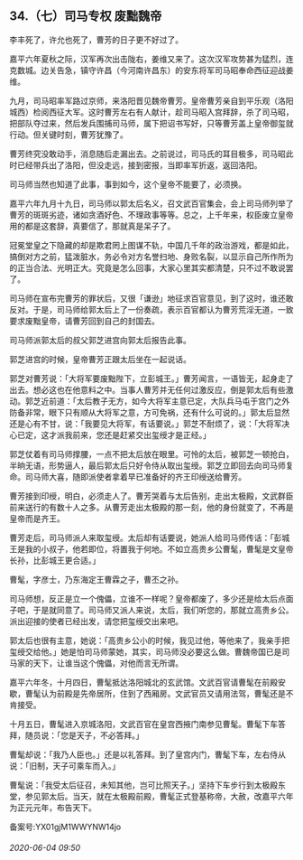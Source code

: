 ## 34.（七）司马专权 废黜魏帝
李丰死了，许允也死了，曹芳的日子更不好过了。



嘉平六年夏秋之际，汉军再次出击陇右，姜维又来了。这次汉军攻势甚为猛烈，连克数城。边关告急，镇守许昌（今河南许昌东）的安东将军司马昭奉命西征迎战姜维。



九月，司马昭率军路过京师，来洛阳晋见魏帝曹芳。皇帝曹芳亲自到平乐观（洛阳城西）检阅西征大军。这时曹芳左右有人献计，趁司马昭入宫拜辞，杀了司马昭，把部队夺过来，然后发兵围捕司马师，属下把诏书写好，只等曹芳盖上皇帝御玺就行动。但关键时刻，曹芳犹豫了。



曹芳终究没敢动手，消息随后走漏出去。之前说过，司马氏的耳目极多，司马昭此时已经带兵出了洛阳，但没走远，接到密报，当即率军折返，返回洛阳。



司马师当然也知道了此事，事到如今，这个皇帝不能要了，必须换。



嘉平六年九月十九日，司马师以郭太后名义，召文武百官集会，会上司马师列举了曹芳的斑斑劣迹，诸如贪酒好色、不理政事等等。总之，上千年来，权臣废立皇帝用的都是这套辞，真要信了，那就真是呆子了。



冠冕堂皇之下隐藏的却是欺君罔上图谋不轨，中国几千年的政治游戏，都是如此，搞倒对方之前，猛泼脏水，务必令对方名誉扫地、身败名裂，以显示自己所作所为的正当合法、光明正大。究竟是怎么回事，大家心里其实都清楚，只不过不敢说罢了。



司马师在宣布完曹芳的罪状后，又很「谦逊」地征求百官意见，到了这时，谁还敢反对。于是，司马师给郭太后上了一份奏疏，表示百官都认为曹芳荒淫无道，一致要求废黜皇帝，请曹芳回到自己的封国去。



司马师派郭太后的叔父郭芝进宫向郭太后报告此事。



郭芝进宫的时候，皇帝曹芳正跟太后坐在一起说话。



郭芝对曹芳说：「大将军要废黜陛下，立彭城王。」曹芳闻言，一语皆无，起身走了出去。想必这也在他意料之中。当事人曹芳并无任何过激反应，倒是郭太后有些激动。郭芝近前道：「太后教子无方，如今大将军主意已定，大队兵马屯于宫门之外防备非常，眼下只有顺从大将军之意，方可免祸，还有什么可说的。」郭太后显然还是心有不甘，说：「我要见大将军，有话要说。」郭芝不耐烦了，说：「大将军决心已定，这才派我前来，您还是赶紧交出玺绶才是正经。」



郭芝仗着有司马师撑腰，一点不把太后放在眼里。可怜的太后，被郭芝一顿抢白，半晌无语，形势逼人，最后郭太后只好令侍从取出玺绶。郭芝立即回去向司马师复命。司马师大喜，随即派使者拿着早已准备好的齐王印绶送给曹芳。



曹芳接到印绶，明白，必须走人了。曹芳哭着与太后告别，走出太极殿，文武群臣前来送行的有数十人之多。从曹芳走出太极殿的那一刻，他的身份就变了，不再是皇帝而是齐王。



曹芳走后，司马师派人来取玺绶。太后却有话要说，她派人给司马师传话：「彭城王是我的小叔子，他若即位，将置我于何地。不如立高贵乡公曹髦，曹髦是文皇帝长孙，比彭城王更合适。」



曹髦，字彦士，乃东海定王曹霖之子，曹丕之孙。



司马师想，反正是立一个傀儡，立谁不一样呢？皇帝都废了，多少还是给太后点面子吧，于是就同意了。司马师又派人来说，太后，我们听您的，那就立高贵乡公。派出迎接的使者已经出发，请您把玺绶交出来吧。



郭太后也很有主意，她说：「高贵乡公小的时候，我见过他，等他来了，我亲手把玺绶交给他。」她是怕司马师蒙她，其实，司马师没必要这么做。曹魏帝国已是司马家的天下，让谁当这个傀儡，对他而言无所谓。



嘉平六年冬，十月四日，曹髦抵达洛阳城北的玄武馆。文武百官请曹髦在前殿安歇，曹髦认为前殿是先帝居所，住到了西厢房。文武官员又请用法驾，曹髦还是不肯接受。



十月五日，曹髦进入京城洛阳，文武百官在皇宫西掖门南参见曹髦。曹髦下车答拜，随员说：「您是天子，不必答拜。」



曹髦却说：「我乃人臣也。」还是以礼答拜。到了皇宫内门，曹髦下车，左右侍从说：「旧制，天子可乘车而入。」



曹髦说：「我受太后征召，未知其他，岂可比照天子。」坚持下车步行到太极殿东堂，参见郭太后。当天，就在太极殿前殿，曹髦正式登基称帝，大赦，改嘉平六年为正元元年，布告天下。



备案号:YX01gjM1WWYNW14jo


###### 2020-06-04 09:50
